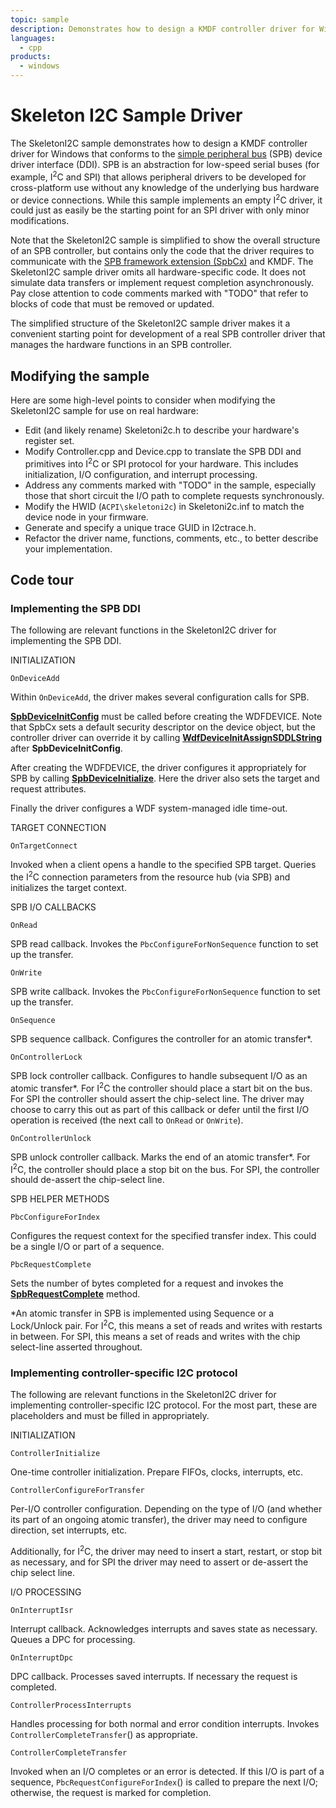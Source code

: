 ```yaml
---
topic: sample
description: Demonstrates how to design a KMDF controller driver for Windows that conforms to the simple peripheral bus (SPB) device driver interface (DDI).
languages:
  - cpp
products:
  - windows
---
```


<!---
    name: Skeleton I2C Sample Driver
    platform: KMDF
    language: cpp
    category: SimplePeripheralBus
    description: Demonstrates how to design a KMDF controller driver for Windows that conforms to the simple peripheral bus (SPB) device driver interface (DDI).
    samplefwlink: http://go.microsoft.com/fwlink/p/?LinkId=617969
--->

# Skeleton I2C Sample Driver

The SkeletonI2C sample demonstrates how to design a KMDF controller driver for Windows that conforms to the [simple peripheral bus](http://msdn.microsoft.com/en-us/library/windows/hardware/hh450903) (SPB) device driver interface (DDI). SPB is an abstraction for low-speed serial buses (for example, I<sup>2</sup>C and SPI) that allows peripheral drivers to be developed for cross-platform use without any knowledge of the underlying bus hardware or device connections. While this sample implements an empty I<sup>2</sup>C driver, it could just as easily be the starting point for an SPI driver with only minor modifications.

Note that the SkeletonI2C sample is simplified to show the overall structure of an SPB controller, but contains only the code that the driver requires to communicate with the [SPB framework extension (SpbCx)](http://msdn.microsoft.com/en-us/library/windows/hardware/hh406203) and KMDF. The SkeletonI2C sample driver omits all hardware-specific code. It does not simulate data transfers or implement request completion asynchronously. Pay close attention to code comments marked with "TODO" that refer to blocks of code that must be removed or updated.

The simplified structure of the SkeletonI2C sample driver makes it a convenient starting point for development of a real SPB controller driver that manages the hardware functions in an SPB controller.

## Modifying the sample

Here are some high-level points to consider when modifying the SkeletonI2C sample for use on real hardware:

- Edit (and likely rename) Skeletoni2c.h to describe your hardware's register set.
- Modify Controller.cpp and Device.cpp to translate the SPB DDI and primitives into I<sup>2</sup>C or SPI protocol for your hardware. This includes initialization, I/O configuration, and interrupt processing.
- Address any comments marked with "TODO" in the sample, especially those that short circuit the I/O path to complete requests synchronously.
- Modify the HWID (`ACPI\skeletoni2c`) in Skeletoni2c.inf to match the device node in your firmware.
- Generate and specify a unique trace GUID in I2ctrace.h.
- Refactor the driver name, functions, comments, etc., to better describe your implementation.

## Code tour

### Implementing the SPB DDI

The following are relevant functions in the SkeletonI2C driver for implementing the SPB DDI.

INITIALIZATION

`OnDeviceAdd`

Within `OnDeviceAdd`, the driver makes several configuration calls for SPB.

[**SpbDeviceInitConfig**](http://msdn.microsoft.com/en-us/library/windows/hardware/hh450918) must be called before creating the WDFDEVICE. Note that SpbCx sets a default security descriptor on the device object, but the controller driver can override it by calling [**WdfDeviceInitAssignSDDLString**](http://msdn.microsoft.com/en-us/library/windows/hardware/ff546035) after **SpbDeviceInitConfig**.

After creating the WDFDEVICE, the driver configures it appropriately for SPB by calling [**SpbDeviceInitialize**](http://msdn.microsoft.com/en-us/library/windows/hardware/hh450919). Here the driver also sets the target and request attributes.

Finally the driver configures a WDF system-managed idle time-out.

TARGET CONNECTION

`OnTargetConnect`

Invoked when a client opens a handle to the specified SPB target. Queries the I<sup>2</sup>C connection parameters from the resource hub (via SPB) and initializes the target context.

SPB I/O CALLBACKS

`OnRead`

SPB read callback. Invokes the `PbcConfigureForNonSequence` function to set up the transfer.

`OnWrite`

SPB write callback. Invokes the `PbcConfigureForNonSequence` function to set up the transfer.

`OnSequence`

SPB sequence callback. Configures the controller for an atomic transfer\*.

`OnControllerLock`

SPB lock controller callback. Configures to handle subsequent I/O as an atomic transfer\*. For I<sup>2</sup>C the controller should place a start bit on the bus. For SPI the controller should assert the chip-select line. The driver may choose to carry this out as part of this callback or defer until the first I/O operation is received (the next call to `OnRead` or `OnWrite`).

`OnControllerUnlock`

SPB unlock controller callback. Marks the end of an atomic transfer\*. For I<sup>2</sup>C, the controller should place a stop bit on the bus. For SPI, the controller should de-assert the chip-select line.

SPB HELPER METHODS

`PbcConfigureForIndex`

Configures the request context for the specified transfer index. This could be a single I/O or part of a sequence.

`PbcRequestComplete`

Sets the number of bytes completed for a request and invokes the [**SpbRequestComplete**](http://msdn.microsoft.com/en-us/library/windows/hardware/hh450920) method.

\*An atomic transfer in SPB is implemented using Sequence or a Lock/Unlock pair. For I<sup>2</sup>C, this means a set of reads and writes with restarts in between. For SPI, this means a set of reads and writes with the chip select-line asserted throughout.

### Implementing controller-specific I2C protocol

The following are relevant functions in the SkeletonI2C driver for implementing controller-specific I2C protocol. For the most part, these are placeholders and must be filled in appropriately.

INITIALIZATION

`ControllerInitialize`

One-time controller initialization. Prepare FIFOs, clocks, interrupts, etc.

`ControllerConfigureForTransfer`

Per-I/O controller configuration. Depending on the type of I/O (and whether its part of an ongoing atomic transfer), the driver may need to configure direction, set interrupts, etc.

Additionally, for I<sup>2</sup>C, the driver may need to insert a start, restart, or stop bit as necessary, and for SPI the driver may need to assert or de-assert the chip select line.

I/O PROCESSING

`OnInterruptIsr`

Interrupt callback. Acknowledges interrupts and saves state as necessary. Queues a DPC for processing.

`OnInterruptDpc`

DPC callback. Processes saved interrupts. If necessary the request is completed.

`ControllerProcessInterrupts`

Handles processing for both normal and error condition interrupts. Invokes `ControllerCompleteTransfer`() as appropriate.

`ControllerCompleteTransfer`

Invoked when an I/O completes or an error is detected. If this I/O is part of a sequence, `PbcRequestConfigureForIndex`() is called to prepare the next I/O; otherwise, the request is marked for completion.
